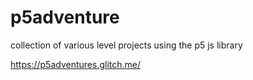 # p5adventure
collection of various level projects using the p5 js library

https://p5adventures.glitch.me/

